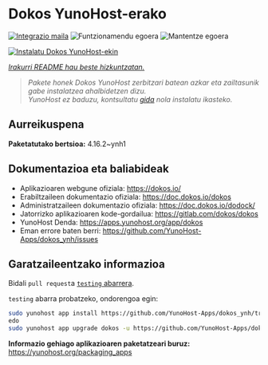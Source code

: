 <!--
Ohart ongi: README hau automatikoki sortu da <https://github.com/YunoHost/apps/tree/master/tools/readme_generator>ri esker
EZ editatu eskuz.
-->

# Dokos YunoHost-erako

[![Integrazio maila](https://dash.yunohost.org/integration/dokos.svg)](https://dash.yunohost.org/appci/app/dokos) ![Funtzionamendu egoera](https://ci-apps.yunohost.org/ci/badges/dokos.status.svg) ![Mantentze egoera](https://ci-apps.yunohost.org/ci/badges/dokos.maintain.svg)

[![Instalatu Dokos YunoHost-ekin](https://install-app.yunohost.org/install-with-yunohost.svg)](https://install-app.yunohost.org/?app=dokos)

*[Irakurri README hau beste hizkuntzatan.](./ALL_README.md)*

> *Pakete honek Dokos YunoHost zerbitzari batean azkar eta zailtasunik gabe instalatzea ahalbidetzen dizu.*  
> *YunoHost ez baduzu, kontsultatu [gida](https://yunohost.org/install) nola instalatu ikasteko.*

## Aurreikuspena



**Paketatutako bertsioa:** 4.16.2~ynh1
## Dokumentazioa eta baliabideak

- Aplikazioaren webgune ofiziala: <https://dokos.io/>
- Erabiltzaileen dokumentazio ofiziala: <https://doc.dokos.io/dokos>
- Administratzaileen dokumentazio ofiziala: <https://doc.dokos.io/dodock/>
- Jatorrizko aplikazioaren kode-gordailua: <https://gitlab.com/dokos/dokos>
- YunoHost Denda: <https://apps.yunohost.org/app/dokos>
- Eman errore baten berri: <https://github.com/YunoHost-Apps/dokos_ynh/issues>

## Garatzaileentzako informazioa

Bidali `pull request`a [`testing` abarrera](https://github.com/YunoHost-Apps/dokos_ynh/tree/testing).

`testing` abarra probatzeko, ondorengoa egin:

```bash
sudo yunohost app install https://github.com/YunoHost-Apps/dokos_ynh/tree/testing --debug
edo
sudo yunohost app upgrade dokos -u https://github.com/YunoHost-Apps/dokos_ynh/tree/testing --debug
```

**Informazio gehiago aplikazioaren paketatzeari buruz:** <https://yunohost.org/packaging_apps>
